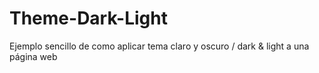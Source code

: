 # Theme-Dark-Light
 Ejemplo sencillo de como aplicar tema claro y oscuro / dark & light a una página web
